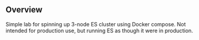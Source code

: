 ## Overview

Simple lab for spinning up 3-node ES cluster using Docker compose. Not intended for production use, but running ES as though it were in production.
